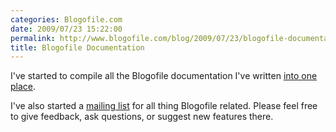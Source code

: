 ```yaml
---
categories: Blogofile.com
date: 2009/07/23 15:22:00
permalink: http://www.blogofile.com/blog/2009/07/23/blogofile-documentation
title: Blogofile Documentation
---
```

I've started to compile all the Blogofile documentation I've written [into one place](/documentation).

I've also started a <a href="http://groups.google.com/group/blogofile-discuss">mailing list</a> for all thing Blogofile related. Please feel free to give feedback, ask questions, or suggest new features there.